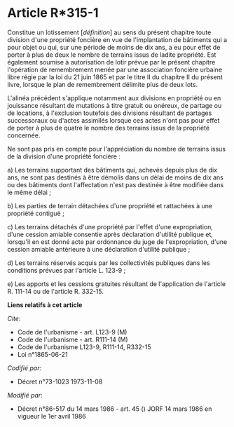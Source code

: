 # Article R*315-1

Constitue un lotissement [*définition*] au sens du présent chapitre toute division d'une propriété foncière en vue de
l'implantation de bâtiments qui a pour objet ou qui, sur une période de moins de dix ans, a eu pour effet de porter à plus de
deux le nombre de terrains issus de ladite propriété. Est également soumise à autorisation de lotir prévue par le présent
chapitre l'opération de remembrement menée par une association foncière urbaine libre régie par la loi du 21 juin 1865 et par
le titre II du chapitre II du présent livre, lorsque le plan de remembrement délimite plus de deux lots.

L'alinéa précédent s'applique notamment aux divisions en propriété ou en jouissance résultant de mutations à titre gratuit ou
onéreux, de partage ou de locations, à l'exclusion toutefois des divisions résultant de partages successoraux ou d'actes
assimilés lorsque ces actes n'ont pas pour effet de porter à plus de quatre le nombre des terrains issus de la propriété
concernée.

Ne sont pas pris en compte pour l'appréciation du nombre de terrains issus de la division d'une propriété foncière :

a) Les terrains supportant des bâtiments qui, achevés depuis plus de dix ans, ne sont pas destinés à être démolis dans un
délai de moins de dix ans ou des bâtiments dont l'affectation n'est pas destinée à être modifiée dans le même délai ;

b) Les parties de terrain détachées d'une propriété et rattachées à une propriété contiguë ;

c) Les terrains détachés d'une propriété par l'effet d'une expropriation, d'une cession amiable consentie après déclaration
d'utilité publique et, lorsqu'il en est donné acte par ordonnance du juge de l'expropriation, d'une cession amiable
antérieure à une déclaration d'utilité publique ;

d) Les terrains réservés acquis par les collectivités publiques dans les conditions prévues par l'article L. 123-9 ;

e) Les apports et les cessions gratuites résultant de l'application de l'article R. 111-14 ou de l'article R. 332-15.

**Liens relatifs à cet article**

_Cite_:

  - Code de l'urbanisme - art. L123-9 (M)
  - Code de l'urbanisme - art. R111-14 (M)
  - Code de l'urbanisme L123-9, R111-14, R332-15
  - Loi n°1865-06-21

_Codifié par_:

  - Décret n°73-1023 1973-11-08

_Modifié par_:

  - Décret n°86-517 du 14 mars 1986 - art. 45 () JORF 14 mars 1986 en vigueur   le 1er avril 1986
